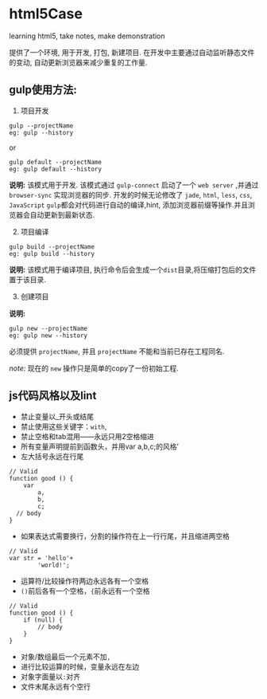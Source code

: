 # html5Case
learning html5, take notes, make demonstration

提供了一个环境, 用于开发, 打包, 新建项目.
在开发中主要通过自动监听静态文件的变动, 自动更新浏览器来减少重复的工作量.









## gulp使用方法:

1. 项目开发

```
gulp --projectName
eg: gulp --history
```
or
```
gulp default --projectName
eg: gulp default --history
```

**说明:**
该模式用于开发. 该模式通过 `gulp-connect` 启动了一个 `web server` ,并通过 `browser-sync` 实现浏览器的同步. 开发的时候无论修改了 `jade`, `html`, `less`, `css`, `JavaScript` `gulp`都会对代码进行自动的编译,hint, 添加浏览器前缀等操作.并且浏览器会自动更新到最新状态.

2. 项目编译

```
gulp build --projectName
eg: gulp build --history
```

**说明:**
该模式用于编译项目, 执行命令后会生成一个`dist`目录,将压缩打包后的文件置于该目录.

3. 创建项目

**说明:**

```
gulp new --projectName
eg: gulp new --history
```

必须提供 `projectName`, 并且 `projectName` 不能和当前已存在工程同名.

*note:* 现在的 `new` 操作只是简单的copy了一份初始工程.


## js代码风格以及lint

- 禁止变量以_开头或结尾
- 禁止使用这些关键字：`with`,
- 禁止空格和tab混用——永远只用2空格缩进
- 所有变量声明提前到函数头，并用var a,b,c;的风格’
- 左大括号永远在行尾
```
// Valid
function good () {
    var
        a,
        b,
        c;
  // body
}
```
- 如果表达式需要换行，分割的操作符在上一行行尾，并且缩进两空格
```
// Valid
var str = 'hello'+
        'world!';
```
- 运算符/比较操作符两边永远各有一个空格
- `()`前后各有一个空格，`{`前永远有一个空格
```
// Valid
function good () {
    if (null) {
        // body
    }
}
```

- 对象/数组最后一个元素不加`,`
- 进行比较运算的时候，变量永远在左边
- 对象字面量以`:`对齐
- 文件末尾永远有个空行